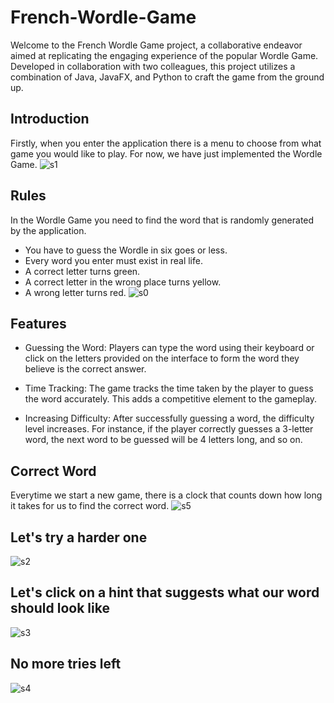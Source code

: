 # French-Wordle-Game
Welcome to the French Wordle Game project, a collaborative endeavor aimed at replicating the engaging experience of the popular Wordle Game. Developed in collaboration with two colleagues, this project utilizes a combination of Java, JavaFX, and Python to craft the game from the ground up.

## Introduction
Firstly, when you enter the application there is a menu to choose from what game you would like to play. For now, we have just implemented the Wordle Game.
![s1](https://github.com/hritcumesenschi/French-Wordle-Game/assets/94391139/c3f2dbdf-d711-4878-b813-f8a1bd7dde3e)

## Rules
In the Wordle Game you need to find the word that is randomly generated by the application. 
* You have to guess the Wordle in six goes or less.
* Every word you enter must exist in real life.
* A correct letter turns green.
* A correct letter in the wrong place turns yellow.
* A wrong letter turns red.
![s0](https://github.com/hritcumesenschi/French-Wordle-Game/assets/94391139/f50ea0c9-a156-4c6e-ab37-8da17e635fd8)

## Features
  * Guessing the Word: Players can type the word using their keyboard or click on the letters provided on the interface to form the word they believe is the correct answer.

  * Time Tracking: The game tracks the time taken by the player to guess the word accurately. This adds a competitive element to the gameplay.

  *  Increasing Difficulty: After successfully guessing a word, the difficulty level increases. For instance, if the player correctly guesses a 3-letter word, the next word to be guessed will be 4 letters long, and so on.
## Correct Word
Everytime we start a new game, there is a clock that counts down how long it takes for us to find the correct word.
![s5](https://github.com/hritcumesenschi/French-Wordle-Game/assets/94391139/b7827198-99e9-4b1a-a5b4-417f8848a718)

## Let's try a harder one
![s2](https://github.com/hritcumesenschi/French-Wordle-Game/assets/94391139/3d53d5ee-a7a1-428a-bd01-ec940ab8d3f5)

## Let's click on a hint that suggests what our word should look like
![s3](https://github.com/hritcumesenschi/French-Wordle-Game/assets/94391139/68ac596f-7258-4b9b-bf45-55a4056832ec)
## No more tries left
![s4](https://github.com/hritcumesenschi/French-Wordle-Game/assets/94391139/cf18db39-bd80-4cb8-9ca1-9759078b025d)
